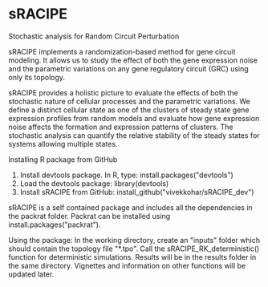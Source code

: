 # sRACIPE
Stochastic analysis for Random Circuit Perturbation

sRACIPE implements a randomization-based method for gene circuit modeling. It allows us to study the effect of both the gene expression noise and the parametric variations on any gene regulatory circuit (GRC) using only its topology. 

sRACIPE provides a holistic picture to evaluate the effects of both the stochastic nature of cellular processes and the parametric variations. We define a distinct cellular state as one of the clusters of steady state gene expression profiles from random models and evaluate how gene expression noise affects the formation and expression patterns of clusters. The stochastic analysis can quantify the relative stability of the steady states for systems allowing multiple states. 

Installing R package from GitHub

1) Install devtools package. In R, type: 
	install.packages("devtools")
2) Load the devtools package:
	library(devtools)
3) Install sRACIPE from GitHub:
	install_github("vivekkohar/sRACIPE_dev")

sRACIPE is a self contained package and includes all the dependencies in the packrat folder.
Packrat can be installed using install.packages("packrat").

Using the package: 
In the working directory, create an "inputs" folder which should contain the topology file "*.tpo".
Call the sRACIPE_RK_deterministic() function for deterministic simulations. 
Results will be in the results folder in the same directory.
Vignettes and information on other functions will be updated later.
 
